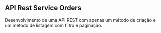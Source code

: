 ## API Rest Service Orders

Desenvolvimento de uma API REST com apenas um método de criação e um método de listagem com filtro e paginação.
